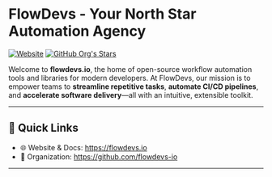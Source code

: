 # FlowDevs - Your North Star Automation Agency

[![Website](https://img.shields.io/website?url=https%3A%2F%2Fflowdevs.io)](https://flowdevs.io) [![GitHub Org's Stars](https://img.shields.io/github/stars/flowdevs-io?style=social)](https://github.com/flowdevs-io)

Welcome to **flowdevs.io**, the home of open-source workflow automation tools and libraries for modern developers. At FlowDevs, our mission is to empower teams to **streamline repetitive tasks**, **automate CI/CD pipelines**, and **accelerate software delivery**—all with an intuitive, extensible toolkit.

---

## 🚀 Quick Links

- 🌐 Website & Docs: https://flowdevs.io  
- 📂 Organization: https://github.com/flowdevs-io  

---
